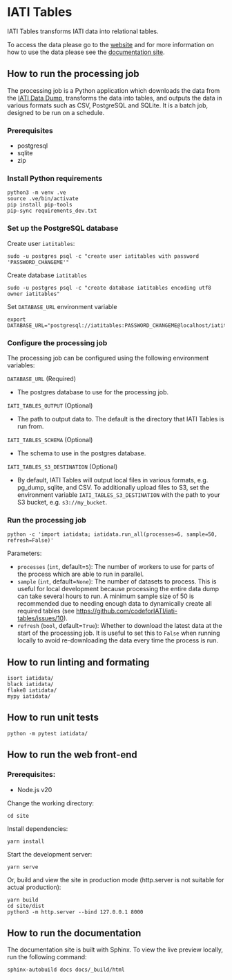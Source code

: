 # IATI Tables

IATI Tables transforms IATI data into relational tables.

To access the data please go to the [website](https://iati-tables.codeforiati.org/) and for more information on how to use the data please see the [documentation site](https://iati-tables.readthedocs.io/en/latest/).

## How to run the processing job

The processing job is a Python application which downloads the data from the [IATI Data Dump](https://iati-data-dump.codeforiati.org/), transforms the data into tables, and outputs the data in various formats such as CSV, PostgreSQL and SQLite. It is a batch job, designed to be run on a schedule.

### Prerequisites

- postgresql
- sqlite
- zip

### Install Python requirements

```
python3 -m venv .ve
source .ve/bin/activate
pip install pip-tools
pip-sync requirements_dev.txt
```

### Set up the PostgreSQL database

Create user `iatitables`:

```
sudo -u postgres psql -c "create user iatitables with password 'PASSWORD_CHANGEME'"
```

Create database `iatitables`

```
sudo -u postgres psql -c "create database iatitables encoding utf8 owner iatitables"
```

Set `DATABASE_URL` environment variable

```
export DATABASE_URL="postgresql://iatitables:PASSWORD_CHANGEME@localhost/iatitables"
```

### Configure the processing job

The processing job can be configured using the following environment variables:

`DATABASE_URL` (Required)

- The postgres database to use for the processing job.

`IATI_TABLES_OUTPUT` (Optional)

- The path to output data to. The default is the directory that IATI Tables is run from.

`IATI_TABLES_SCHEMA` (Optional)

- The schema to use in the postgres database.

`IATI_TABLES_S3_DESTINATION` (Optional)

- By default, IATI Tables will output local files in various formats, e.g. pg_dump, sqlite, and CSV. To additionally upload files to S3, set the environment variable `IATI_TABLES_S3_DESTINATION` with the path to your S3 bucket, e.g. `s3://my_bucket`.

### Run the processing job

```
python -c 'import iatidata; iatidata.run_all(processes=6, sample=50, refresh=False)'
```

Parameters:

- `processes` (`int`, default=`5`): The number of workers to use for parts of the process which are able to run in parallel.
- `sample` (`int`, default=`None`): The number of datasets to process. This is useful for local development because processing the entire data dump can take several hours to run. A minimum sample size of 50 is recommended due to needing enough data to dynamically create all required tables (see https://github.com/codeforIATI/iati-tables/issues/10).
- `refresh` (`bool`, default=`True`): Whether to download the latest data at the start of the processing job. It is useful to set this to `False` when running locally to avoid re-downloading the data every time the process is run.

## How to run linting and formating

```
isort iatidata/
black iatidata/
flake8 iatidata/
mypy iatidata/
```

## How to run unit tests

```
python -m pytest iatidata/
```

## How to run the web front-end

### Prerequisites:

- Node.js v20

Change the working directory:

```
cd site
```

Install dependencies:

```
yarn install
```

Start the development server:

```
yarn serve
```

Or, build and view the site in production mode (http.server is not suitable for actual production):

```
yarn build
cd site/dist
python3 -m http.server --bind 127.0.0.1 8000
```

## How to run the documentation

The documentation site is built with Sphinx. To view the live preview locally, run the following command:

```
sphinx-autobuild docs docs/_build/html
```
